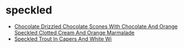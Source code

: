 # speckled

 * [Chocolate Drizzled Chocolate Scones With Chocolate And Orange Speckled Clotted Cream And Orange Marmalade](../index/c/chocolate-drizzled-chocolate-scones-with-chocolate-and-orange-speckled-clotted-cream-and-orange-marmalade.json)
 * [Speckled Trout In Capers And White Wi](../index/s/speckled-trout-in-capers-and-white-wi.json)
